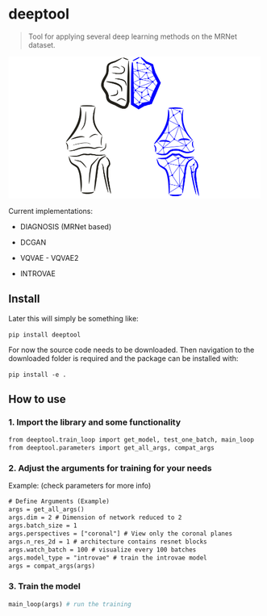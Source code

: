 # deeptool
> Tool for applying several deep learning methods on the MRNet dataset.



<img src="nbs\img\deeptool.png" alt="Drawing" style="width: 500px;">

Current implementations:

* DIAGNOSIS (MRNet based)

* DCGAN
* VQVAE - VQVAE2
* INTROVAE



## Install

Later this will simply be something like:

`pip install deeptool`

For now the source code needs to be downloaded.
Then navigation to the downloaded folder is required and the package can be installed with:

`pip install -e .`

## How to use

### 1. Import the library and some functionality

```
from deeptool.train_loop import get_model, test_one_batch, main_loop
from deeptool.parameters import get_all_args, compat_args
```

### 2. Adjust the arguments for training for your needs
Example: (check parameters for more info)

```
# Define Arguments (Example)
args = get_all_args()
args.dim = 2 # Dimension of network reduced to 2
args.batch_size = 1
args.perspectives = ["coronal"] # View only the coronal planes
args.n_res_2d = 1 # architecture contains resnet blocks
args.watch_batch = 100 # visualize every 100 batches
args.model_type = "introvae" # train the introvae model
args = compat_args(args)
```

### 3. Train the model

```python
main_loop(args) # run the training
```

